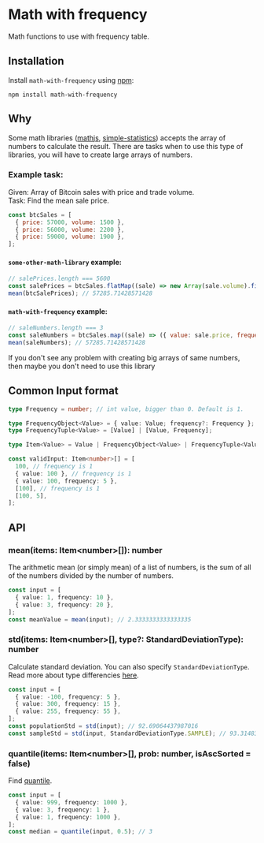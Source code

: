 # Math with frequency

Math functions to use with frequency table.

## Installation

Install `math-with-frequency` using [npm](https://www.npmjs.com/package/math-with-frequency):

    npm install math-with-frequency

## Why

Some math libraries ([mathjs](https://www.npmjs.com/package/mathjs), [simple-statistics](https://www.npmjs.com/package/simple-statistics)) accepts the array of numbers to calculate the result.
There are tasks when to use this type of libraries, you will have to create large arrays of numbers.

### Example task:

Given: Array of Bitcoin sales with price and trade volume. \
Task: Find the mean sale price.

```js
const btcSales = [
  { price: 57000, volume: 1500 },
  { price: 56000, volume: 2200 },
  { price: 59000, volume: 1900 },
];
```

#### `some-other-math-library` example:

```js
// salePrices.length === 5600
const salePrices = btcSales.flatMap((sale) => new Array(sale.volume).fill(sale.price));
mean(btcSalePrices); // 57285.71428571428
```

#### `math-with-frequency` example:

```js
// saleNumbers.length === 3
const saleNumbers = btcSales.map((sale) => ({ value: sale.price, frequency: sale.volume }));
mean(saleNumbers); // 57285.71428571428
```

If you don't see any problem with creating big arrays of same numbers, then maybe you don't need to use this library

## Common Input format

```ts
type Frequency = number; // int value, bigger than 0. Default is 1.

type FrequencyObject<Value> = { value: Value; frequency?: Frequency };
type FrequencyTuple<Value> = [Value] | [Value, Frequency];

type Item<Value> = Value | FrequencyObject<Value> | FrequencyTuple<Value>;

const validInput: Item<number>[] = [
  100, // frequency is 1
  { value: 100 }, // frequency is 1
  { value: 100, frequency: 5 },
  [100], // frequency is 1
  [100, 5],
];
```

## API

### mean(items: Item\<number\>[]): number

The arithmetic mean (or simply mean) of a list of numbers, is the sum of all of the numbers divided by the number of numbers.

```ts
const input = [
  { value: 1, frequency: 10 },
  { value: 3, frequency: 20 },
];
const meanValue = mean(input); // 2.3333333333333335
```

### std(items: Item\<number\>[], type?: StandardDeviationType): number

Calculate standard deviation. You can also specify `StandardDeviationType`. Read more about type differencies [here](https://www.mathsisfun.com/data/standard-deviation.html).

```ts
const input = [
  { value: -100, frequency: 5 },
  { value: 300, frequency: 15 },
  { value: 255, frequency: 55 },
];
const populationStd = std(input); // 92.69064437987016
const sampleStd = std(input, StandardDeviationType.SAMPLE); // 93.31483085585946
```

### quantile(items: Item\<number\>[], prob: number, isAscSorted = false)

Find [quantile](https://en.wikipedia.org/wiki/Quantile_function).

```ts
const input = [
  { value: 999, frequency: 1000 },
  { value: 3, frequency: 1 },
  { value: 1, frequency: 1000 },
];
const median = quantile(input, 0.5); // 3
```
